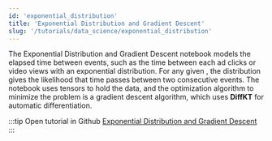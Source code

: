 ```yaml
---
id: 'exponential_distribution'
title: 'Exponential Distribution and Gradient Descent'
slug: '/tutorials/data_science/exponential_distribution'
---
```

The Exponential Distribution and Gradient Descent notebook models the elapsed time between events, such as the time 
between each ad clicks or video views with an exponential distribution. For any given , 
the distribution gives the likelihood that  time passes between two consecutive events.
The notebook uses tensors to hold the data, and the optimization algorithm to minimize the problem 
is a gradient descent algorithm, which uses **DiffKT** for automatic differentiation.

:::tip Open tutorial in Github
[Exponential Distribution and Gradient Descent](https://github.com/facebookresearch/diffkt/blob/main/tutorials/exponential_distribution_mle_gradient_descent.ipynb)
:::